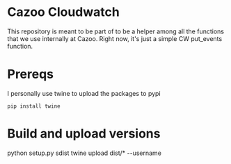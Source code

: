 # Cazoo Cloudwatch

This repository is meant to be part of to be a helper among all the functions that we use internally at Cazoo.
Right now, it's just a simple CW put_events function. 

# Prereqs

I personally use twine to upload the packages to pypi

`pip install twine`

# Build and upload versions
python setup.py sdist
twine upload dist/* --username <username>
